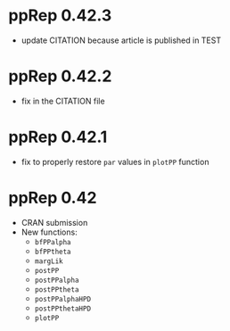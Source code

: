 # ppRep 0.42.3

- update CITATION because article is published in TEST

# ppRep 0.42.2

- fix in the CITATION file

# ppRep 0.42.1

- fix to properly restore `par` values in `plotPP` function

# ppRep 0.42

- CRAN submission
- New functions:
  * `bfPPalpha`
  * `bfPPtheta`
  * `margLik`
  * `postPP`
  * `postPPalpha`
  * `postPPtheta`
  * `postPPalphaHPD`
  * `postPPthetaHPD`
  * `plotPP`

